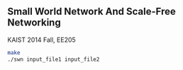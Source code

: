 Small World Network And Scale-Free Networking
--------

KAIST 2014 Fall, EE205

```bash
make
./swn input_file1 input_file2
```
